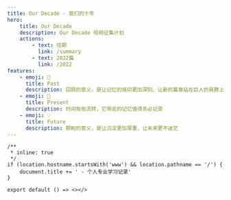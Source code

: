 ```yaml
---
title: Our Decade - 我们的十年
hero:
    title: Our Decade
    description: Our Decade 视频征集计划
    actions:
        - text: 往期
          link: /summary
        - text: 2022篇
          link: /2022
features:
    - emoji: 🎨
      title: Past
      description: 回顾的意义，是让记忆的烙印更加深刻、让新的篇章站在巨人的肩膀上
    - emoji: 🚥
      title: Present
      description: 时间匆匆流转，它带走的记忆值得务必记录
    - emoji: 💡
      title: Future
      description: 期盼的意义，是让沉淀更加厚重、让未来更不迷茫
---
```


<Covers><Covers/>

```tsx
/**
 * inline: true
 */
if (location.hostname.startsWith('www') && location.pathname == '/') {
    document.title += ' - 个人专业学习记录'
}

export default () => <></>
```
